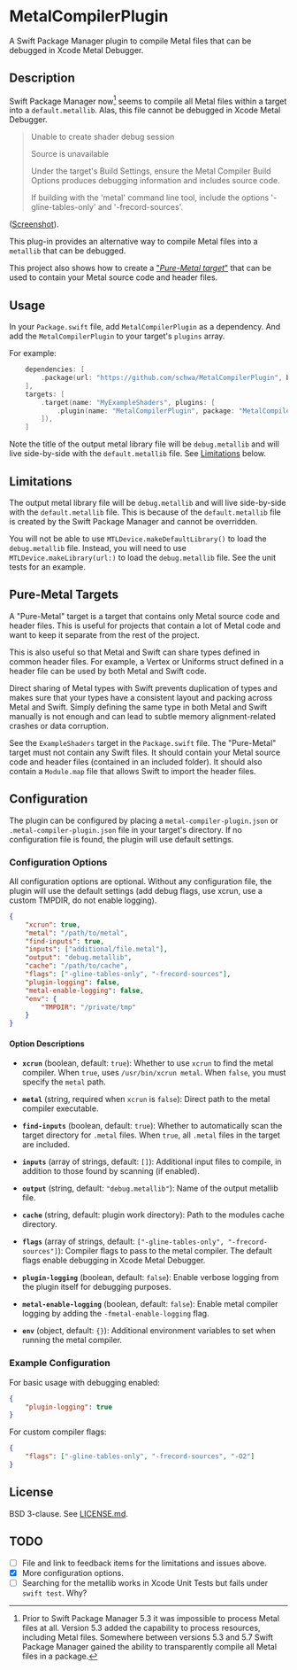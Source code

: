 # MetalCompilerPlugin

A Swift Package Manager plugin to compile Metal files that can be debugged in Xcode Metal Debugger.

## Description

Swift Package Manager now[^1] seems to compile all Metal files within a target into a `default.metallib`. Alas, this file cannot be debugged in Xcode Metal Debugger.

> Unable to create shader debug session
>
> Source is unavailable
>
> Under the target's Build Settings, ensure the Metal Compiler Build Options produces debugging information and includes source code.
>
> If building with the 'metal' command line tool, include the options '-gline-tables-only' and '-frecord-sources'.

([Screenshot](Documentation/Screenshot%201.png)).

This plug-in provides an alternative way to compile Metal files into a `metallib` that can be debugged.

This project also shows how to create a ["_Pure-Metal target_"](#pure-metal-targets) that can be used to contain your Metal source code and header files.

[^1]: Prior to Swift Package Manager 5.3 it was impossible to process Metal files at all. Version 5.3 added the capability to process resources, including Metal files. Somewhere between versions 5.3 and 5.7 Swift Package Manager gained the ability to transparently compile all Metal files in a package.

## Usage

In your `Package.swift` file, add `MetalCompilerPlugin` as a dependency. And add the `MetalCompilerPlugin` to your target's `plugins` array.

For example:

```swift
    dependencies: [
        .package(url: "https://github.com/schwa/MetalCompilerPlugin", branch: "main"),
    ],
    targets: [
        .target(name: "MyExampleShaders", plugins: [
            .plugin(name: "MetalCompilerPlugin", package: "MetalCompilerPlugin")
        ]),
    ]
```

Note the title of the output metal library file will be `debug.metallib` and will live side-by-side with the `default.metallib` file. See [Limitations](#limitations) below.

## Limitations

The output metal library file will be `debug.metallib` and will live side-by-side with the `default.metallib` file. This is because of the `default.metallib` file is created by the Swift Package Manager and cannot be overridden.

You will not be able to use `MTLDevice.makeDefaultLibrary()` to load the `debug.metallib` file. Instead, you will need to use `MTLDevice.makeLibrary(url:)` to load the `debug.metallib` file. See the unit tests for an example.

## Pure-Metal Targets

A "Pure-Metal" target is a target that contains only Metal source code and header files. This is useful for projects that contain a lot of Metal code and want to keep it separate from the rest of the project.

This is also useful so that Metal and Swift can share types defined in common header files. For example, a Vertex or Uniforms struct defined in a header file can be used by both Metal and Swift code.

Direct sharing of Metal types with Swift prevents duplication of types and makes sure that your types have a consistent layout and packing across Metal and Swift. Simply defining the same type in both Metal and Swift manually is not enough and can lead to subtle memory alignment-related crashes or data corruption.

See the `ExampleShaders` target in the `Package.swift` file. The "Pure-Metal" target must not contain any Swift files. It should contain your Metal source code and header files (contained in an included folder). It should also contain a `Module.map` file that allows Swift to import the header files.

## Configuration

The plugin can be configured by placing a `metal-compiler-plugin.json` or `.metal-compiler-plugin.json` file in your target's directory. If no configuration file is found, the plugin will use default settings.

### Configuration Options

All configuration options are optional. Without any configuration file, the plugin will use the default settings (add debug flags, use xcrun, use a custom TMPDIR, do not enable logging).

```json
{
    "xcrun": true,
    "metal": "/path/to/metal",
    "find-inputs": true,
    "inputs": ["additional/file.metal"],
    "output": "debug.metallib",
    "cache": "/path/to/cache",
    "flags": ["-gline-tables-only", "-frecord-sources"],
    "plugin-logging": false,
    "metal-enable-logging": false,
    "env": {
        "TMPDIR": "/private/tmp"
    }
}
```

#### Option Descriptions

- **`xcrun`** (boolean, default: `true`): Whether to use `xcrun` to find the metal compiler. When `true`, uses `/usr/bin/xcrun metal`. When `false`, you must specify the `metal` path.

- **`metal`** (string, required when `xcrun` is `false`): Direct path to the metal compiler executable.

- **`find-inputs`** (boolean, default: `true`): Whether to automatically scan the target directory for `.metal` files. When `true`, all `.metal` files in the target are included.

- **`inputs`** (array of strings, default: `[]`): Additional input files to compile, in addition to those found by scanning (if enabled).

- **`output`** (string, default: `"debug.metallib"`): Name of the output metallib file.

- **`cache`** (string, default: plugin work directory): Path to the modules cache directory.

- **`flags`** (array of strings, default: `["-gline-tables-only", "-frecord-sources"]`): Compiler flags to pass to the metal compiler. The default flags enable debugging in Xcode Metal Debugger.

- **`plugin-logging`** (boolean, default: `false`): Enable verbose logging from the plugin itself for debugging purposes.

- **`metal-enable-logging`** (boolean, default: `false`): Enable metal compiler logging by adding the `-fmetal-enable-logging` flag.

- **`env`** (object, default: `{}`): Additional environment variables to set when running the metal compiler.

### Example Configuration

For basic usage with debugging enabled:

```json
{
    "plugin-logging": true
}
```

For custom compiler flags:

```json
{
    "flags": ["-gline-tables-only", "-frecord-sources", "-O2"]
}
```

## License

BSD 3-clause. See [LICENSE.md](LICENSE.md).

## TODO

- [ ] File and link to feedback items for the limitations and issues above.
- [X] More configuration options.
- [ ] Searching for the metallib works in Xcode Unit Tests but fails under `swift test`. Why?
